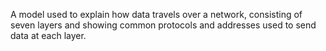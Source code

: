A model used to explain how data travels over a network, consisting of seven layers and showing common protocols and addresses used to send data at each layer.

